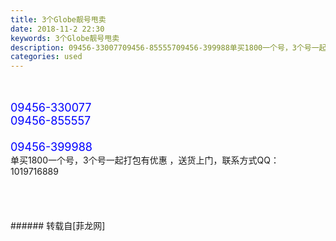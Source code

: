 ```yaml
---
title: 3个Globe靓号甩卖
date: 2018-11-2 22:30
keywords: 3个Globe靓号甩卖
description: 09456-33007709456-85555709456-399988单买1800一个号，3个号一起打包有优惠 ，送货上门，联系方式QQ：1019716889
categories: used
---
```

<td class="t_f" id="postmessage_2209194">

<br/>
<br/>
<font size="4"><font color="#0000ff">09456-330077</font></font><font size="4"><font color="#0000ff"><br/>
09456-855557</font></font><br/>
<font size="4"><font color="#0000ff"><br/>
</font></font><font size="4"><font color="#0000ff">09456-399988</font></font><br/>
单买1800一个号，3个号一起打包有优惠 ，送货上门，联系方式QQ：1019716889<br/>
<br/>
<br/>
<br/>
<br/>
</td>
###### 转载自[菲龙网]
